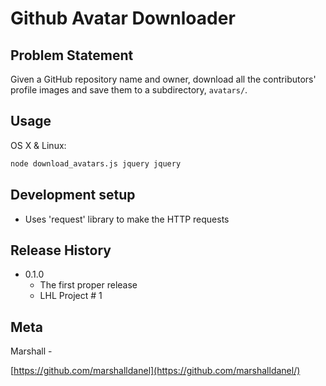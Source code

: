 # Github Avatar Downloader


## Problem Statement

Given a GitHub repository name and owner, download all the contributors' profile images and save them to a subdirectory, `avatars/`.

## Usage

OS X & Linux:

```sh
node download_avatars.js jquery jquery
```

## Development setup

- Uses 'request' library to make the HTTP requests

## Release History

* 0.1.0
    * The first proper release
    * LHL Project # 1


## Meta

Marshall -

[https://github.com/marshalldanel](https://github.com/marshalldanel/)